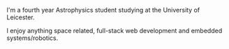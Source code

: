 I'm a fourth year Astrophysics student studying at the University of Leicester.

I enjoy anything space related, full-stack web development and embedded systems/robotics.
